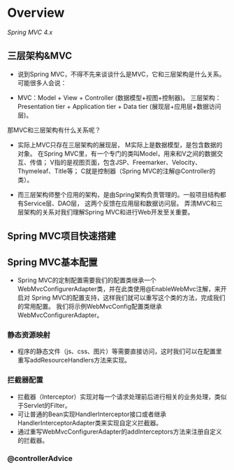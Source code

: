 # Overview
*Spring MVC 4.x*
## 三层架构&MVC
*   说到Spring MVC，不得不先来谈谈什么是MVC，它和三层架构是什么关系。
可能很多人会说：
    
*   MVC：Model + View + Controller (数据模型+视图+控制器)。
    三层架构：Presentation tier + Application tier + Data tier (展现层+应用层+数据访问层)。
    
那MVC和三层架构有什么关系呢？

*   实际上MVC只存在三层架构的展现层， M实际上是数据模型，是包含数据的对象。
    在Spring MVC里，有一个专门的类叫Model，用来和V之间的数据交互、传值；
    V指的是视图页面，包含JSP、Freemarker、Velocity、Thymeleaf、Title等；
    C就是控制器（Spring MVC的注解@Controller的类）。
    
*   而三层架构师整个应用的架构，是由Spring架构负责管理的。一般项目结构都有Service层、DAO层，
    这两个反馈在应用层和数据访问层。
弄清MVC和三层架构的关系对我们理解Spring MVC和进行Web开发至关重要。
## Spring MVC项目快速搭建

## Spring MVC基本配置
*   Spring MVC的定制配置需要我们的配置类继承一个WebMvcConfigurerAdapter类，并在此类使用@EnableWebMvc注解，来开启对
Spring MVC的配置支持，这样我们就可以重写这个类的方法，完成我们的常用配置。
我们将示例WebMvcConfig配置类继承WebMvcConfigurerAdapter。
### 静态资源映射
*   程序的静态文件（js、css、图片）等需要直接访问，这时我们可以在配置里重写addResourceHandlers方法来实现。
### 拦截器配置
*   拦截器（Interceptor）实现对每一个请求处理前后进行相关的业务处理，类似于Servlet的Filter。
*   可让普通的Bean实现HandlerInterceptor接口或者继承HandlerInterceptorAdapter类来实现自定义拦截器。
*   通过重写WebMvcConfigurerAdapter的addInterceptors方法来注册自定义的拦截器。
### @controllerAdvice
